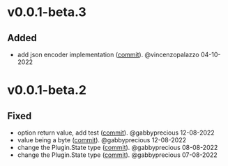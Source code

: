 # v0.0.1-beta.3

## Added
- add json encoder implementation ([commit](https://github.com/vincenzopalazzo/cln4go/commit/cc8bea295b3ebbdecb129c7674e4fbef5bdeb512)). @vincenzopalazzo 04-10-2022


# v0.0.1-beta.2

## Fixed
- option return value, add test ([commit](https://github.com/vincenzopalazzo/cln4go/commit/a59f9a465f10d844980834dd4ea1090fa5ca8e6e)). @gabbyprecious 12-08-2022
- value being a byte ([commit](https://github.com/vincenzopalazzo/cln4go/commit/5724651acfb8923e11bfcd9ac2d624197ccfe6fe)). @gabbyprecious 12-08-2022
- change the Plugin.State type ([commit](https://github.com/vincenzopalazzo/cln4go/commit/7f9e4f1ed63e9e70c4a2b072266e44c826ad9ef7)). @gabbyprecious 08-08-2022
- change the Plugin.State type ([commit](https://github.com/vincenzopalazzo/cln4go/commit/cf258e0ef4b9f30c19e10b0b755e250f6f00eb39)). @gabbyprecious 07-08-2022
